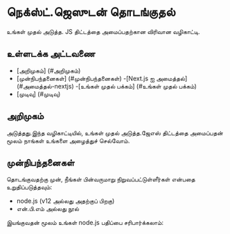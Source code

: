# நெக்ஸ்ட்.ஜெஸுடன் தொடங்குதல்

உங்கள் முதல் அடுத்த. JS திட்டத்தை அமைப்பதற்கான விரிவான வழிகாட்டி.

## உள்ளடக்க அட்டவணை
- [அறிமுகம்] (#அறிமுகம்)
- [முன்நிபந்தனைகள்] (#முன்நிபந்தனைகள்)
-[Next.js ஐ அமைத்தல்] (#அமைத்தல்-nextjs)
-[உங்கள் முதல் பக்கம்] (#உங்கள் முதல் பக்கம்)
- [முடிவு] (#முடிவு)

## அறிமுகம்

அடுத்தது.இந்த வழிகாட்டியில், உங்கள் முதல் அடுத்த.ஜேஎஸ் திட்டத்தை அமைப்பதன் மூலம் நாங்கள் உங்களை அழைத்துச் செல்வோம்.

## முன்நிபந்தனைகள்

தொடங்குவதற்கு முன், நீங்கள் பின்வருமாறு நிறுவப்பட்டுள்ளீர்கள் என்பதை உறுதிப்படுத்தவும்:
- node.js (v12 அல்லது அதற்குப் பிறகு)
- என்.பி.எம் அல்லது நூல்

இயங்குவதன் மூலம் உங்கள் node.js பதிப்பை சரிபார்க்கலாம்: